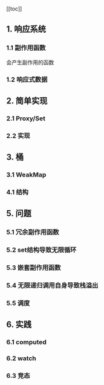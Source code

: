 
[[toc]]
## 1. 响应系统
###  1.1 副作用函数
会产生副作用的函数

### 1.2 响应式数据
## 2. 简单实现
### 2.1 Proxy/Set
### 2.2 实现
## 3. 桶
### 3.1 WeakMap
### 4.1 结构
## 5. 问题
### 5.1 冗余副作用函数
### 5.2 set结构导致无限循环
### 5.3 嵌套副作用函数
### 5.4 无限递归调用自身导致栈溢出
### 5.5 调度
## 6. 实践
### 6.1 computed
### 6.2 watch
### 6.3 竞态
